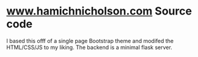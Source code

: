 # www.hamichnicholson.com Source code

I based this offf of a single page Bootstrap theme and modifed the HTML/CSS/JS to my liking. The backend is a minimal flask server.